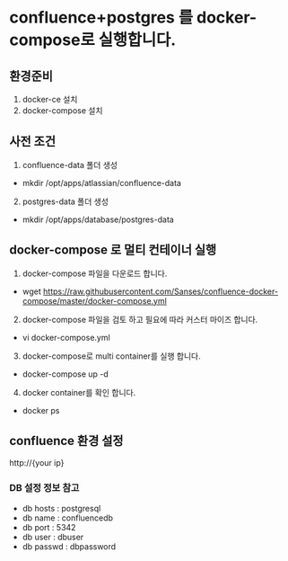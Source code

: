 # confluence+postgres 를 docker-compose로 실행합니다.



## 환경준비
1. docker-ce 설치
2. docker-compose 설치

## 사전 조건
1. confluence-data 폴더 생성
- mkdir /opt/apps/atlassian/confluence-data

2. postgres-data 폴더 생성
- mkdir /opt/apps/database/postgres-data

## docker-compose 로 멀티 컨테이너 실행
1. docker-compose 파일을 다운로드 합니다.
- wget https://raw.githubusercontent.com/Sanses/confluence-docker-compose/master/docker-compose.yml

2. docker-compose 파일을 검토 하고 필요에 따라 커스터 마이즈 합니다.
- vi docker-compose.yml 

3. docker-compose로 multi container를 실행 합니다.
- docker-compose up -d

4. docker container를 확인 합니다.
- docker ps


## confluence 환경 설정
http://{your ip}


### DB 설정 정보 참고
- db hosts : postgresql
- db name : confluencedb
- db port : 5342
- db user : dbuser
- db passwd : dbpassword
